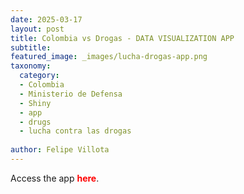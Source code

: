 ```yaml
---
date: 2025-03-17
layout: post
title: Colombia vs Drogas - DATA VISUALIZATION APP
subtitle: 
featured_image: _images/lucha-drogas-app.png
taxonomy:
  category: 
  - Colombia
  - Ministerio de Defensa
  - Shiny
  - app
  - drugs
  - lucha contra las drogas
 
author: Felipe Villota 
---
```


Access the app <a href="https://felipevillota.shinyapps.io/lucha-drogas/" target="_blank" class="creator" style="color: red; text-decoration: none;"><b>here</b></a>.
